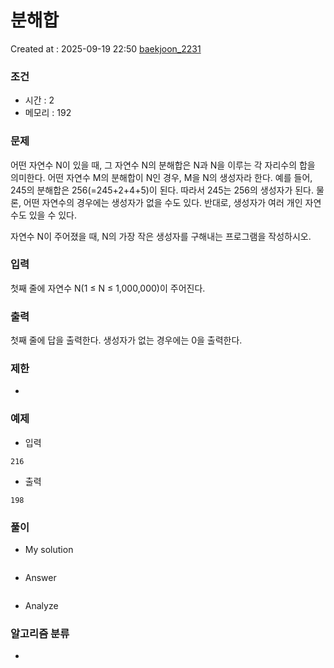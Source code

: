 # 분해합
Created at : 2025-09-19 22:50
[baekjoon_2231](https://www.acmicpc.net/problem/2231)
### 조건
- 시간 : 2
- 메모리 : 192
### 문제
어떤 자연수 N이 있을 때, 그 자연수 N의 분해합은 N과 N을 이루는 각 자리수의 합을 의미한다. 어떤 자연수 M의 분해합이 N인 경우, M을 N의 생성자라 한다. 예를 들어, 245의 분해합은 256(=245+2+4+5)이 된다. 따라서 245는 256의 생성자가 된다. 물론, 어떤 자연수의 경우에는 생성자가 없을 수도 있다. 반대로, 생성자가 여러 개인 자연수도 있을 수 있다.

자연수 N이 주어졌을 때, N의 가장 작은 생성자를 구해내는 프로그램을 작성하시오.
### 입력
첫째 줄에 자연수 N(1 ≤ N ≤ 1,000,000)이 주어진다.
### 출력
첫째 줄에 답을 출력한다. 생성자가 없는 경우에는 0을 출력한다.
### 제한
- 
### 예제
- 입력
```
216
```
- 출력
```
198
``` 

### 풀이
- My solution
```python

```

- Answer
```python

```

- Analyze

### 알고리즘 분류
- 